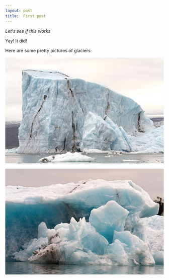 ```yaml
---
layout: post
title:  First post
---
```

_Let's see if this works_

Yay! It did!

Here are some pretty pictures of glaciers:

![glacier](/pics/glacier1.jpg "Glacier1")

![glacier](/pics/glacier2.jpg "Glacier2")